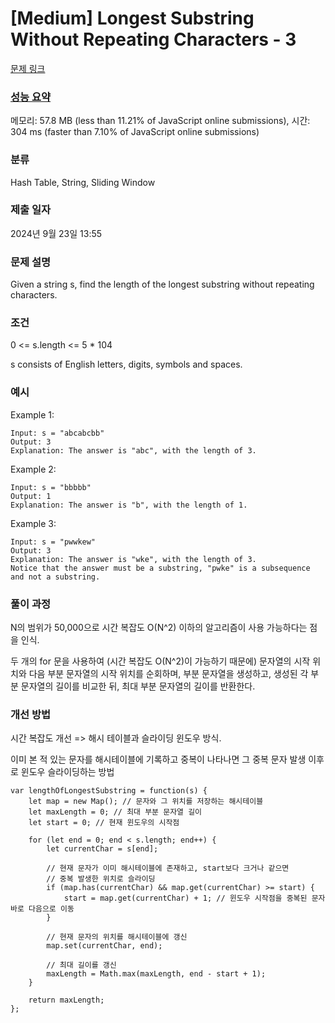 # [Medium] Longest Substring Without Repeating Characters - 3

[문제 링크](https://leetcode.com/problems/longest-substring-without-repeating-characters/)

### [성능 요약](https://leetcode.com/submissions/detail/1399217555/)

메모리: 57.8 MB (less than 11.21% of JavaScript online submissions), 시간: 304 ms (faster than 7.10% of JavaScript online submissions)

### 분류

Hash Table, String, Sliding Window

### 제출 일자

2024년 9월 23일 13:55

### 문제 설명

<p>Given a string s, find the length of the longest substring without repeating characters.</p>

### 조건
<p>0 <= s.length <= 5 * 104</p>
<p>s consists of English letters, digits, symbols and spaces.</p>


### 예시

Example 1:
```
Input: s = "abcabcbb"
Output: 3
Explanation: The answer is "abc", with the length of 3.
```

Example 2:
```
Input: s = "bbbbb"
Output: 1
Explanation: The answer is "b", with the length of 1.
```

Example 3:
```
Input: s = "pwwkew"
Output: 3
Explanation: The answer is "wke", with the length of 3.
Notice that the answer must be a substring, "pwke" is a subsequence and not a substring.
```

### 풀이 과정
N의 범위가 50,000으로 시간 복잡도 O(N^2) 이하의 알고리즘이 사용 가능하다는 점을 인식. <br>

두 개의 for 문을 사용하여 (시간 복잡도 O(N^2)이 가능하기 때문에) 문자열의 시작 위치와 다음 부분 문자열의 시작 위치를 순회하며, 부분 문자열을 생성하고, 생성된 각 부분 문자열의 길이를 비교한 뒤, 최대 부분 문자열의 길이를 반환한다.

### 개선 방법
시간 복잡도 개선 => 해시 테이블과 슬라이딩 윈도우 방식.

<p>이미 본 적 있는 문자를 해시테이블에 기록하고 중복이 나타나면 그 중복 문자 발생 이후로 윈도우 슬라이딩하는 방법</p>

```
var lengthOfLongestSubstring = function(s) {
    let map = new Map(); // 문자와 그 위치를 저장하는 해시테이블
    let maxLength = 0; // 최대 부분 문자열 길이
    let start = 0; // 현재 윈도우의 시작점

    for (let end = 0; end < s.length; end++) {
        let currentChar = s[end];

        // 현재 문자가 이미 해시테이블에 존재하고, start보다 크거나 같으면
        // 중복 발생한 위치로 슬라이딩
        if (map.has(currentChar) && map.get(currentChar) >= start) {
            start = map.get(currentChar) + 1; // 윈도우 시작점을 중복된 문자 바로 다음으로 이동
        }

        // 현재 문자의 위치를 해시테이블에 갱신
        map.set(currentChar, end);

        // 최대 길이를 갱신
        maxLength = Math.max(maxLength, end - start + 1);
    }

    return maxLength;
};
```
